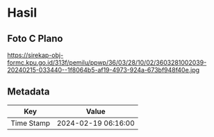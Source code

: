 # Hasil

## Foto C Plano

https://sirekap-obj-formc.kpu.go.id/313f/pemilu/ppwp/36/03/28/10/02/3603281002039-20240215-033440--1f8064b5-af19-4973-924a-673bf948f40e.jpg


## Metadata

| Key        | Value               |
| ---------- | ------------------- |
| Time Stamp | 2024-02-19 06:16:00 |



